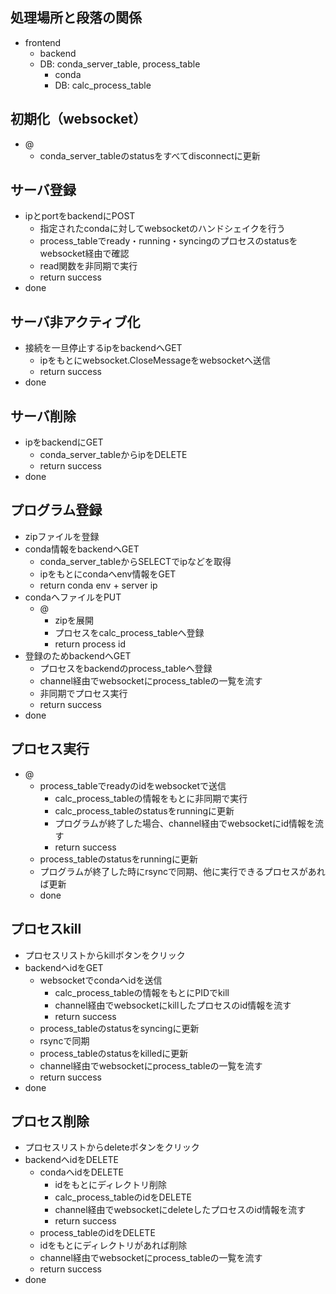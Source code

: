 ## 処理場所と段落の関係
- frontend
  - backend
  - DB: conda_server_table, process_table
    - conda
    - DB: calc_process_table

## 初期化（websocket）
- @
  - conda_server_tableのstatusをすべてdisconnectに更新

## サーバ登録
- ipとportをbackendにPOST
  - 指定されたcondaに対してwebsocketのハンドシェイクを行う
  - process_tableでready・running・syncingのプロセスのstatusをwebsocket経由で確認
  - read関数を非同期で実行
  - return success
- done

## サーバ非アクティブ化
- 接続を一旦停止するipをbackendへGET
  - ipをもとにwebsocket.CloseMessageをwebsocketへ送信
  - return success
- done

## サーバ削除
- ipをbackendにGET
  - conda_server_tableからipをDELETE
  - return success
- done

## プログラム登録
- zipファイルを登録
- conda情報をbackendへGET
  - conda_server_tableからSELECTでipなどを取得
  - ipをもとにcondaへenv情報をGET
  - return conda env + server ip
- condaへファイルをPUT
  - @
    - zipを展開
    - プロセスをcalc_process_tableへ登録
    - return process id
- 登録のためbackendへGET
  - プロセスをbackendのprocess_tableへ登録
  - channel経由でwebsocketにprocess_tableの一覧を流す
  - 非同期でプロセス実行
  - return success
- done

## プロセス実行
- @
  - process_tableでreadyのidをwebsocketで送信
    - calc_process_tableの情報をもとに非同期で実行
    - calc_process_tableのstatusをrunningに更新
    - プログラムが終了した場合、channel経由でwebsocketにid情報を流す
    - return success
  - process_tableのstatusをrunningに更新
  - プログラムが終了した時にrsyncで同期、他に実行できるプロセスがあれば更新
  - done

## プロセスkill
- プロセスリストからkillボタンをクリック
- backendへidをGET
  - websocketでcondaへidを送信
    - calc_process_tableの情報をもとにPIDでkill
    - channel経由でwebsocketにkillしたプロセスのid情報を流す
    - return success
  - process_tableのstatusをsyncingに更新
  - rsyncで同期
  - process_tableのstatusをkilledに更新
  - channel経由でwebsocketにprocess_tableの一覧を流す
  - return success
- done

## プロセス削除
- プロセスリストからdeleteボタンをクリック
- backendへidをDELETE
  - condaへidをDELETE
    - idをもとにディレクトリ削除
    - calc_process_tableのidをDELETE
    - channel経由でwebsocketにdeleteしたプロセスのid情報を流す
    - return success
  - process_tableのidをDELETE
  - idをもとにディレクトリがあれば削除
  - channel経由でwebsocketにprocess_tableの一覧を流す
  - return success
- done